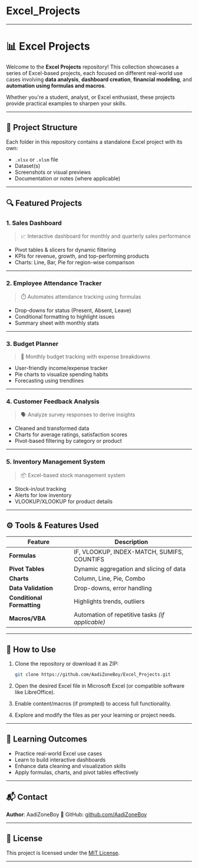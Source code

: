 # Excel_Projects
---

# 📊 Excel Projects

Welcome to the **Excel Projects** repository! This collection showcases a series of Excel-based projects, each focused on different real-world use cases involving **data analysis**, **dashboard creation**, **financial modeling**, and **automation using formulas and macros**.

Whether you're a student, analyst, or Excel enthusiast, these projects provide practical examples to sharpen your skills.

---

## 📁 Project Structure

Each folder in this repository contains a standalone Excel project with its own:

* `.xlsx` or `.xlsm` file
* Dataset(s)
* Screenshots or visual previews
* Documentation or notes (where applicable)

---

## 🔍 Featured Projects

### 1. **Sales Dashboard**

> 📈 Interactive dashboard for monthly and quarterly sales performance

* Pivot tables & slicers for dynamic filtering
* KPIs for revenue, growth, and top-performing products
* Charts: Line, Bar, Pie for region-wise comparison

---

### 2. **Employee Attendance Tracker**

> ⏱️ Automates attendance tracking using formulas

* Drop-downs for status (Present, Absent, Leave)
* Conditional formatting to highlight issues
* Summary sheet with monthly stats

---

### 3. **Budget Planner**

> 💸 Monthly budget tracking with expense breakdowns

* User-friendly income/expense tracker
* Pie charts to visualize spending habits
* Forecasting using trendlines

---

### 4. **Customer Feedback Analysis**

> 🗣️ Analyze survey responses to derive insights

* Cleaned and transformed data
* Charts for average ratings, satisfaction scores
* Pivot-based filtering by category or product

---

### 5. **Inventory Management System**

> 📦 Excel-based stock management system

* Stock-in/out tracking
* Alerts for low inventory
* VLOOKUP/XLOOKUP for product details

---

## ⚙️ Tools & Features Used

| Feature                    | Description                                      |
| -------------------------- | ------------------------------------------------ |
| **Formulas**               | IF, VLOOKUP, INDEX-MATCH, SUMIFS, COUNTIFS       |
| **Pivot Tables**           | Dynamic aggregation and slicing of data          |
| **Charts**                 | Column, Line, Pie, Combo                         |
| **Data Validation**        | Drop-downs, error handling                       |
| **Conditional Formatting** | Highlights trends, outliers                      |
| **Macros/VBA**             | Automation of repetitive tasks *(if applicable)* |

---

## 🚀 How to Use

1. Clone the repository or download it as ZIP:

   ```bash
   git clone https://github.com/AadiZoneBoy/Excel_Projects.git
   ```
2. Open the desired Excel file in Microsoft Excel (or compatible software like LibreOffice).
3. Enable content/macros (if prompted) to access full functionality.
4. Explore and modify the files as per your learning or project needs.

---

## 🧠 Learning Outcomes

* Practice real-world Excel use cases
* Learn to build interactive dashboards
* Enhance data cleaning and visualization skills
* Apply formulas, charts, and pivot tables effectively

---

## 📬 Contact

**Author**: AadiZoneBoy
🔗 GitHub: [github.com/AadiZoneBoy](https://github.com/AadiZoneBoy)

---

## 📝 License

This project is licensed under the [MIT License](LICENSE).

---
